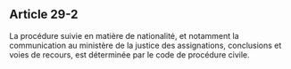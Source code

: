 Article 29-2
----
La procédure suivie en matière de nationalité, et notamment la communication au
ministère de la justice des assignations, conclusions et voies de recours, est
déterminée par le code de procédure civile.
